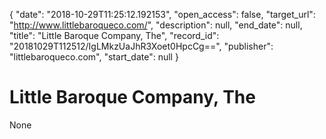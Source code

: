 {
  "date": "2018-10-29T11:25:12.192153", 
  "open_access": false, 
  "target_url": "http://www.littlebaroqueco.com/", 
  "description": null, 
  "end_date": null, 
  "title": "Little Baroque Company, The", 
  "record_id": "20181029T112512/IgLMkzUaJhR3Xoet0HpcCg==", 
  "publisher": "littlebaroqueco.com", 
  "start_date": null
}

# Little Baroque Company, The

None